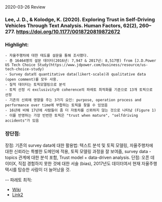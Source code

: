 2020-03-26 Review

### Lee, J. D., & Kolodge, K. (2020). Exploring Trust in Self-Driving Vehicles Through Text Analysis. Human Factors, 62(2), 260–277. https://doi.org/10.1177/0018720819872672

### Highlight:

	- 자율주행차에 대한 태도를 설문을 통해 조사했다.
	- 총 16464명의 설문 데이터(2016년: 7,947 & 2017년: 8,517명) from [J.D.Power US Tech Choice Study(https://www.jdpower.com/business/resource/us-tech-choice-study)
	- Survey data의 quantitative data(likert-scale)과 qualitative data (open comment)를 모두 사용. 
	- 질적 데이터는 토픽모델링으로 분석
	- 토픽 선정 시 exclusivity와 coherence의 파레토 최적화를 기준으로 13개 토픽으로 선정
	- 기존의 신뢰에 영향을 주는 3가지 요인: purpose, operation process and performance over time에 부합하는 토픽을 찾을 수 있었음
	- 16년에 비해 17년에 사람들이 좀 더 자동차를 신뢰하지 않는 것으로 나타남 (Figure 1)
	- 이를 반영하는 가장 빈번한 토픽은 "trust when mature", "selfdriving accidents"가 있음

### 장단점:

장점: 기존의 survey data에 대한 활용법: 텍스트 분석 및 토픽 모델링, 자율주행차에 대한 신뢰라는 특별한 도메인에 적용, 토픽 모델링 과정을 잘 보여줌, survey data - topics 관계에 대한 분석 포함, Trust model + data-driven analysis.
단점: 오픈 데이터X, 직접 경험하지 못한 것에 대한 서술 (bias), 2017년도 데이터여서 현재 자율주행 택시를 탑승한 사람이 더 늘어났을 것.

--
파레토 최적:
- [Wiki](https://ko.wikipedia.org/wiki/%ED%8C%8C%EB%A0%88%ED%86%A0_%EC%B5%9C%EC%A0%81)
- [Link2](https://m.blog.naver.com/PostView.nhn?blogId=superplus777&logNo=10165082935&proxyReferer=https%3A%2F%2Fwww.google.com%2F)
